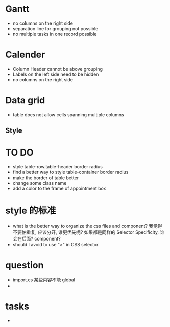 # Gantt

- no columns on the right side
- separation line for grouping not possible
- no multiple tasks in one record possible

# Calender

- Column Header cannot be above grouping
- Labels on the left side need to be hidden
- no columns on the right side

# Data grid

- table does not allow cells spanning multiple columns

## Style

# TO DO

- style table-row.table-header border radius
- find a better way to style table-container border radius
- make the border of table better
- change some class name
- add a color to the frame of appointment box

# style 的标准

- what is the better way to organize the css files and component? 我觉得不要怕重复, 应该分开, 谁更优先呢? 如果都是同样的 Selector Specificity, 谁会在后面? component?
- should I avoid to use ">" in CSS selector

# question

- import.cs 某些内容不能 global
-

# tasks

-
